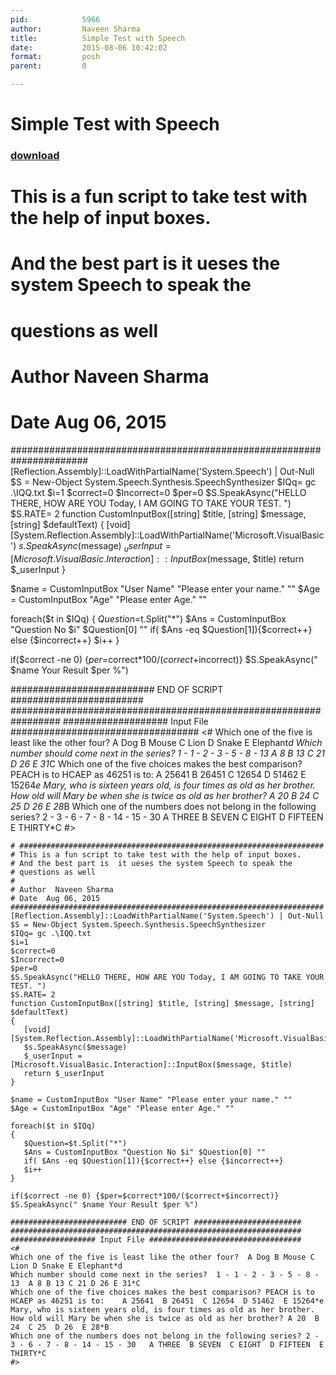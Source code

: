 ```yaml
---
pid:            5966
author:         Naveen Sharma
title:          Simple Test with Speech
date:           2015-08-06 10:42:02
format:         posh
parent:         0

---
```


# Simple Test with Speech

### [download](Scripts\5966.ps1)

# ####################################################################
# This is a fun script to take test with the help of input boxes.
# And the best part is  it ueses the system Speech to speak the 
# questions as well
#
# Author  Naveen Sharma 
# Date  Aug 06, 2015 
######################################################################
[Reflection.Assembly]::LoadWithPartialName('System.Speech') | Out-Null
$S = New-Object System.Speech.Synthesis.SpeechSynthesizer
$IQq= gc .\IQQ.txt
$i=1
$correct=0
$Incorrect=0
$per=0
$S.SpeakAsync("HELLO THERE, HOW ARE YOU Today, I AM GOING TO TAKE YOUR TEST. ")
$S.RATE= 2
function CustomInputBox([string] $title, [string] $message, [string] $defaultText) 
{
   [void][System.Reflection.Assembly]::LoadWithPartialName('Microsoft.VisualBasic')
   $s.SpeakAsync($message) 
   $_userInput = [Microsoft.VisualBasic.Interaction]::InputBox($message, $title)
   return $_userInput
}

$name = CustomInputBox "User Name" "Please enter your name." ""
$Age = CustomInputBox "Age" "Please enter Age." ""

foreach($t in $IQq)
{
   $Question=$t.Split("*")
   $Ans = CustomInputBox "Question No $i" $Question[0] ""
   if( $Ans -eq $Question[1]){$correct++} else {$incorrect++}
   $i++
}

if($correct -ne 0) {$per=$correct*100/($correct+$incorrect)}
$S.SpeakAsync(" $name Your Result $per %")

########################## END OF SCRIPT ########################
#################################################################
################### Input File ##################################
<#
Which one of the five is least like the other four?  A Dog B Mouse C Lion D Snake E Elephant*d
Which number should come next in the series?  1 - 1 - 2 - 3 - 5 - 8 - 13  A 8 B 13 C 21 D 26 E 31*C
Which one of the five choices makes the best comparison? PEACH is to HCAEP as 46251 is to:    A 25641  B 26451  C 12654  D 51462  E 15264*e
Mary, who is sixteen years old, is four times as old as her brother. How old will Mary be when she is twice as old as her brother? A 20  B 24  C 25  D 26  E 28*B
Which one of the numbers does not belong in the following series? 2 - 3 - 6 - 7 - 8 - 14 - 15 - 30   A THREE  B SEVEN  C EIGHT  D FIFTEEN  E THIRTY*C
#>

```posh
# ####################################################################
# This is a fun script to take test with the help of input boxes.
# And the best part is  it ueses the system Speech to speak the 
# questions as well
#
# Author  Naveen Sharma 
# Date  Aug 06, 2015 
######################################################################
[Reflection.Assembly]::LoadWithPartialName('System.Speech') | Out-Null
$S = New-Object System.Speech.Synthesis.SpeechSynthesizer
$IQq= gc .\IQQ.txt
$i=1
$correct=0
$Incorrect=0
$per=0
$S.SpeakAsync("HELLO THERE, HOW ARE YOU Today, I AM GOING TO TAKE YOUR TEST. ")
$S.RATE= 2
function CustomInputBox([string] $title, [string] $message, [string] $defaultText) 
{
   [void][System.Reflection.Assembly]::LoadWithPartialName('Microsoft.VisualBasic')
   $s.SpeakAsync($message) 
   $_userInput = [Microsoft.VisualBasic.Interaction]::InputBox($message, $title)
   return $_userInput
}

$name = CustomInputBox "User Name" "Please enter your name." ""
$Age = CustomInputBox "Age" "Please enter Age." ""

foreach($t in $IQq)
{
   $Question=$t.Split("*")
   $Ans = CustomInputBox "Question No $i" $Question[0] ""
   if( $Ans -eq $Question[1]){$correct++} else {$incorrect++}
   $i++
}

if($correct -ne 0) {$per=$correct*100/($correct+$incorrect)}
$S.SpeakAsync(" $name Your Result $per %")

########################## END OF SCRIPT ########################
#################################################################
################### Input File ##################################
<#
Which one of the five is least like the other four?  A Dog B Mouse C Lion D Snake E Elephant*d
Which number should come next in the series?  1 - 1 - 2 - 3 - 5 - 8 - 13  A 8 B 13 C 21 D 26 E 31*C
Which one of the five choices makes the best comparison? PEACH is to HCAEP as 46251 is to:    A 25641  B 26451  C 12654  D 51462  E 15264*e
Mary, who is sixteen years old, is four times as old as her brother. How old will Mary be when she is twice as old as her brother? A 20  B 24  C 25  D 26  E 28*B
Which one of the numbers does not belong in the following series? 2 - 3 - 6 - 7 - 8 - 14 - 15 - 30   A THREE  B SEVEN  C EIGHT  D FIFTEEN  E THIRTY*C
#>
```
